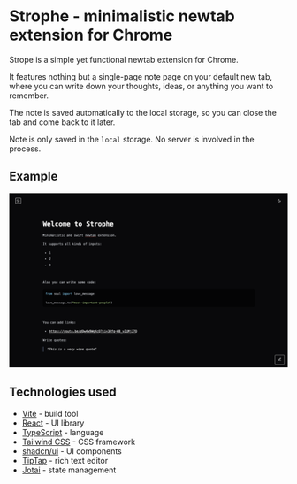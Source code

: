 # Strophe - minimalistic newtab extension for Chrome

Strope is a simple yet functional newtab extension for Chrome.

It features nothing but a single-page note page on your default new tab, where you can write down your thoughts, ideas, or anything you want to remember.

The note is saved automatically to the local storage, so you can close the tab and come back to it later.

Note is only saved in the `local` storage. No server is involved in the process.

## Example

![Strophe](./assets/screenshots/dark.png)

## Technologies used

- [Vite](https://vitejs.dev/) - build tool
- [React](https://reactjs.org/) - UI library
- [TypeScript](https://www.typescriptlang.org/) - language
- [Tailwind CSS](https://tailwindcss.com/) - CSS framework
- [shadcn/ui](https://ui.shadcn.com) - UI components
- [TipTap](https://www.tiptap.dev/) - rich text editor
- [Jotai](https://jotai.org/) - state management
